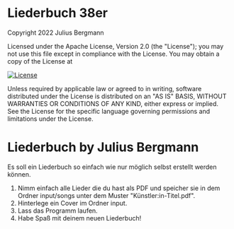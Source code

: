 # Liederbuch 38er

Copyright 2022 Julius Bergmann

Licensed under the Apache License, Version 2.0 (the "License");
you may not use this file except in compliance with the License.
You may obtain a copy of the License at

[![License](https://img.shields.io/badge/License-Apache_2.0-blue.svg)](https://opensource.org/licenses/Apache-2.0)

Unless required by applicable law or agreed to in writing, software
distributed under the License is distributed on an "AS IS" BASIS,
WITHOUT WARRANTIES OR CONDITIONS OF ANY KIND, either express or implied.
See the License for the specific language governing permissions and
limitations under the License.

# Liederbuch by Julius Bergmann

Es soll ein Liederbuch so einfach wie nur möglich selbst erstellt werden können.

1) Nimm einfach alle Lieder die du hast als PDF und speicher sie in dem Ordner input/songs unter dem Muster "Künstler:in-Titel.pdf".
2) Hinterlege ein Cover im Ordner input.
3) Lass das Programm laufen.
4) Habe Spaß mit deinem neuen Liederbuch!